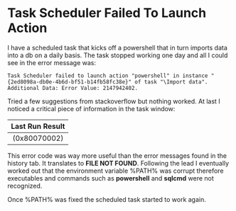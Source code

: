 
# Task Scheduler Failed To Launch Action

I have a scheduled task that kicks off a powershell that in turn imports data into a db on a daily basis. The task stopped working one day and all I could see in the error message was:

```
Task Scheduler failed to launch action "powershell" in instance "{2ed8098a-db0e-4b6d-bf51-b14fb58fc38e}" of task "\Import data". Additional Data: Error Value: 2147942402.
```

Tried a few suggestions from stackoverflow but nothing worked. At last I noticed a critical piece of information in the task window: 

|Last Run Result|
|:---:|
|(0x80070002)|

This error code was way more useful than the error messages found in the history tab. It translates to **FILE NOT FOUND**. Following the lead I eventually worked out that the environment variable %PATH% was corrupt therefore executables and commands such as **powershell** and **sqlcmd** were not recognized.

Once %PATH% was fixed the scheduled task started to work again.
